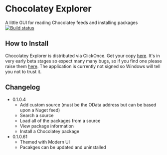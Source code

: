 Chocolatey Explorer
==================
A little GUI for reading Chocolatey feeds and installing packages
[![Build status](https://ci.appveyor.com/api/projects/status/r3h6ou8b8doydef2)](https://ci.appveyor.com/project/james-dibble/chocolateyexplorer)

How to Install
------------------
Chocolatey Explorer is distributed via ClickOnce.  Get your copy [here](http://chocolatey-explorer.jdibble.co.uk/ChocolateyExplorer.application).  It's in very early beta stages so expect many many bugs, so if you find one please raise them [here](https://github.com/james-dibble/ChocolateyExplorer/issues).  The application is currently not signed so Windows will tell you not to trust it.

Changelog
---------
* 0.1.0.4
    + Add custom source (must be the OData address but can be based upon a Nuget feed)
    + Search a source
    + Load all of the packages from a source
    + View package information
    + Install a Chocolatey package
* 0.1.0.61
    + Themed with Modern UI
    + Pacakges can be updated and uninstalled